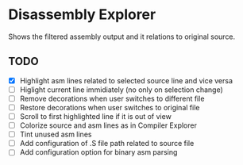 # Disassembly Explorer

Shows the filtered assembly output and it relations to original source.

## TODO

- [x] Highlight asm lines related to selected source line and vice versa
- [ ] Higlight current line immidiately (no only on selection change)
- [ ] Remove decorations when user switches to different file
- [ ] Restore decorations when user switches to original file
- [ ] Scroll to first highlighted line if it is out of view
- [ ] Colorize source and asm lines as in Compiler Explorer
- [ ] Tint unused asm lines
- [ ] Add configuration of .S file path related to source file
- [ ] Add configuration option for binary asm parsing
